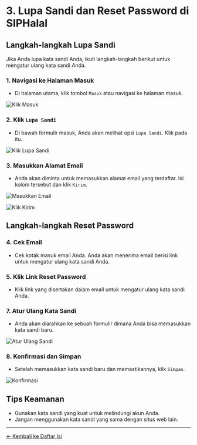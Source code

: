 # 3. Lupa Sandi dan Reset Password di SIPHalal

## Langkah-langkah Lupa Sandi

Jika Anda lupa kata sandi Anda, ikuti langkah-langkah berikut untuk mengatur ulang kata sandi Anda.

### 1. Navigasi ke Halaman Masuk

- Di halaman utama, klik tombol `Masuk` atau navigasi ke halaman masuk.

![Klik Masuk](https://res.cloudinary.com/kurniacf/image/upload/v1694429969/SIPHalal/ManualBook/Lupa%20Sandi/Lupa_Sandi_1_lsu2rr.png)

### 2. Klik `Lupa Sandi`

- Di bawah formulir masuk, Anda akan melihat opsi `Lupa Sandi`. Klik pada itu.

![Klik Lupa Sandi](https://res.cloudinary.com/kurniacf/image/upload/v1694429969/SIPHalal/ManualBook/Lupa%20Sandi/Lupa_Sandi_2_m7v0sr.png)

### 3. Masukkan Alamat Email

- Anda akan diminta untuk memasukkan alamat email yang terdaftar. Isi kolom tersebut dan klik `Kirim`.

![Masukkan Email](https://res.cloudinary.com/kurniacf/image/upload/v1694429971/SIPHalal/ManualBook/Lupa%20Sandi/Lupa_Sandi_3_qdfjoj.png)

![Klik Kirim](https://res.cloudinary.com/kurniacf/image/upload/v1694429969/SIPHalal/ManualBook/Lupa%20Sandi/Lupa_Sandi_4_b62q8z.png)

## Langkah-langkah Reset Password

### 4. Cek Email

- Cek kotak masuk email Anda. Anda akan menerima email berisi link untuk mengatur ulang kata sandi Anda.

### 5. Klik Link Reset Password

- Klik link yang disertakan dalam email untuk mengatur ulang kata sandi Anda.

### 7. Atur Ulang Kata Sandi

- Anda akan diarahkan ke sebuah formulir dimana Anda bisa memasukkan kata sandi baru.

![Atur Ulang Sandi](https://res.cloudinary.com/kurniacf/image/upload/v1694429970/SIPHalal/ManualBook/Lupa%20Sandi/Lupa_Sandi_5_djdlap.png)

### 8. Konfirmasi dan Simpan

- Setelah memasukkan kata sandi baru dan memastikannya, klik `Simpan`.

![Konfirmasi](https://res.cloudinary.com/kurniacf/image/upload/v1694429970/SIPHalal/ManualBook/Lupa%20Sandi/Lupa_Sandi_6_vgmckf.png)

## Tips Keamanan

- Gunakan kata sandi yang kuat untuk melindungi akun Anda.
- Jangan menggunakan kata sandi yang sama dengan situs web lain.

---

[<- Kembali ke Daftar Isi](./Manual_Book.md)
